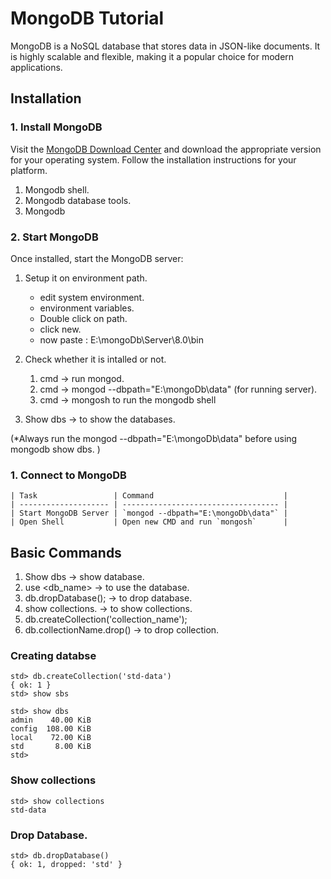 # MongoDB Tutorial

MongoDB is a NoSQL database that stores data in JSON-like documents. It is highly scalable and flexible, making it a popular choice for modern applications.

## Installation

### 1. Install MongoDB

Visit the [MongoDB Download Center](https://www.mongodb.com/try/download/community) and download the appropriate version for your operating system. Follow the installation instructions for your platform.

1. Mongodb shell.
2. Mongodb database tools.
3. Mongodb 

### 2. Start MongoDB

Once installed, start the MongoDB server:

1. Setup it on environment path.

    - edit system environment.
    - environment variables.
    - Double click on path.
    - click new.
    - now paste : E:\mongoDb\Server\8.0\bin

2. Check whether it is intalled or not.

    1. cmd -> run mongod.
    2. cmd -> mongod --dbpath="E:\mongoDb\data"
     (for running server).
    3. cmd -> mongosh to run the mongodb shell

3. Show dbs -> to show the databases.

(*Always run the mongod --dbpath="E:\mongoDb\data" before using mongodb show dbs. )
  


### 1. Connect to MongoDB


```
| Task                 | Command                             |
| -------------------- | ----------------------------------- |
| Start MongoDB Server | `mongod --dbpath="E:\mongoDb\data"` |
| Open Shell           | Open new CMD and run `mongosh`      |

```

## Basic Commands

1. Show dbs -> show database.
2. use <db_name> -> to use the database.
3. db.dropDatabase(); -> to drop database.
4. show collections. -> to show collections.
5. db.createCollection('collection_name');
6. db.collectionName.drop() -> to drop collection.

### Creating databse

```
std> db.createCollection('std-data')
{ ok: 1 }
std> show sbs

std> show dbs
admin    40.00 KiB
config  108.00 KiB
local    72.00 KiB
std       8.00 KiB
std>

```
### Show collections

```
std> show collections
std-data

```
### Drop Database.

```
std> db.dropDatabase()
{ ok: 1, dropped: 'std' }
```